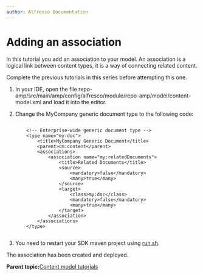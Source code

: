 ```yaml
---
author: Alfresco Documentation
---
```


# Adding an association

In this tutorial you add an association to your model. An association is a logical link between content types, it is a way of connecting related content.

Complete the previous tutorials in this series before attempting this one.

1.  In your IDE, open the file repo-amp/src/main/amp/config/alfresco/module/repo-amp/model/content-model.xml and load it into the editor.

2.  Change the MyCompany generic document type to the following code:

    ```
    
        <!-- Enterprise-wide generic document type -->
        <type name="my:doc">
        	<title>MyCompany Generic Document</title>
        	<parent>cm:content</parent>
        	<associations>
        		<association name="my:relatedDocuments">
        			<title>Related Documents</title>
        			<source>
        				<mandatory>false</mandatory>
        				<many>true</many>
        			</source>
        			<target>
        				<class>my:doc</class>
        				<mandatory>false</mandatory>
        				<many>true</many>
        			</target>
        		</association>
        	</associations>
        </type>                    
                        
    ```

3.  You need to restart your SDK maven project using [run.sh](../concepts/alfresco-sdk-cmd-reference-aio.md).


The association has been created and deployed.

**Parent topic:**[Content model tutorials](../concepts/dev-extensions-content-models-tutorials-intro.md)

